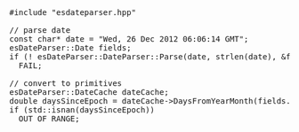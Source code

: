 <pre>
#include "esdateparser.hpp"

// parse date
const char* date = "Wed, 26 Dec 2012 06:06:14 GMT";
esDateParser::Date fields;
if (! esDateParser::DateParser::Parse(date, strlen(date), &fields))
  FAIL;

// convert to primitives
esDateParser::DateCache dateCache;
double daysSinceEpoch = dateCache->DaysFromYearMonth(fields.year, fields.month) + fields.date - 1;
if (std::isnan(daysSinceEpoch))
  OUT_OF_RANGE;
</pre>
